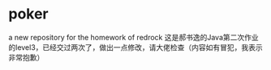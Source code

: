# poker
a new repository for the homework of redrock
这是郝书逸的Java第二次作业的level3，已经交过两次了，做出一点修改，请大佬检查（内容如有冒犯，我表示非常抱歉）
